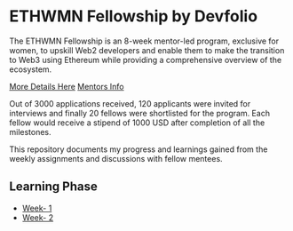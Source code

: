 # ETHWMN Fellowship by Devfolio

The ETHWMN Fellowship is an 8-week mentor-led program, exclusive for women, to upskill Web2 developers and enable them to make the transition to Web3 using Ethereum while providing a comprehensive overview of the ecosystem.

[More Details Here](https://twitter.com/devfolio/status/1483432279813029888)
[Mentors Info]()

Out of 3000 applications received, 120 applicants were invited for interviews and finally 20 fellows were shortlisted for the program. Each fellow would receive a stipend of 1000 USD after completion of all the milestones. 

This repository documents my progress and learnings gained from the weekly assignments and discussions with fellow mentees.

## Learning Phase
- [Week- 1](https://github.com/vibalijoshi/ETHWMN-Fellowship-2022/tree/main/Week_1)
- [Week- 2](https://github.com/vibalijoshi/ETHWMN-Fellowship-2022/tree/main/Week_2)
